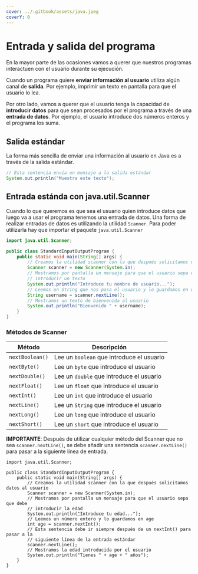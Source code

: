 ```yaml
---
cover: ../.gitbook/assets/java.jpeg
coverY: 0
---
```


# Entrada y salida del programa

En la mayor parte de las ocasiones vamos a querer que nuestros programas interactuen con el usuario durante su ejecución.​

Cuando un programa quiere **enviar información al usuario** utiliza algún canal de **salida**. Por ejemplo, imprimir un texto en pantalla para que el usuario lo lea.​

Por otro lado, vamos a querer que el usuario tenga la capacidad de **introducir datos** para que sean procesados por el programa a través de una **entrada de datos**. Por ejemplo, el  usuario introduce dos números enteros y el programa los suma.

## Salida estándar

La forma más sencilla de enviar una información al usuario en Java es a través de la salida estándar.​

```java
// Esta sentencia envía un mensaje a la salida estándar
System.out.println("Muestra este texto");
```

## ​Entrada estánda con java.util.Scanner

Cuando lo que queremos es que sea el usuario quien introduce datos que luego va a usar el programa tenemos una entrada de datos.​ Una forma de realizar entradas de datos es utilizando la utilidad `Scanner`.​ Para poder utilizarla hay que importar el paquete `java.util.Scanner​`

```java
import java.util.Scanner;

public class StandardInputOutputProgram {
    public static void main(String[] args) {
        // Creamos la utilidad scanner con la que después solicitamos datos al usuario
        Scanner scanner = new Scanner(System.in);
        // Mostramos por pantalla un mensaje para que el usuario sepa que debe
        // introducir un texto
        System.out.println("Introduce tu nombre de usuario...");
        // Leemos un String que nos pasa el usuario y lo guardamos en username
        String username = scanner.nextLine();
        // Mostramos un texto de bienvenida al usuario
        System.out.println("Bienvenido " + username);
    }
}

```

### Métodos de Scanner

| Método          | Descripción                               |
| --------------- | ----------------------------------------- |
| `nextBoolean()` | Lee un `boolean` que introduce el usuario |
| `nextByte()`    | Lee un `byte` que introduce el usuario    |
| `nextDouble()`  | Lee un `double` que introduce el usuario  |
| `nextFloat()`   | Lee un `float` que introduce el usuario   |
| `nextInt()`     | Lee un `int` que introduce el usuario     |
| `nextLine()`    | Lee un `String` que introduce el usuario  |
| `nextLong()`    | Lee un `long` que introduce el usuario    |
| `nextShort()`   | Lee un `short` que introduce el usuario   |

**IMPORTANTE**: Después de utilizar cualquier método del Scanner que no sea `scanner.nextLine()`, se debe añadir una sentencia `scanner.nextLine()` para pasar a la siguiente línea de entrada.

<pre class="language-java"><code class="lang-java">import java.util.Scanner;

public class StandardInputOutputProgram {
    public static void main(String[] args) {
        // Creamos la utilidad scanner con la que después solicitamos datos al usuario
        Scanner scanner = new Scanner(System.in);
        // Mostramos por pantalla un mensaje para que el usuario sepa que debe
        // introducir la edad
        System.out.println(<a data-footnote-ref href="#user-content-fn-1">"</a>Introduce tu edad...");
        // Leemos un número entero y lo guardamos en age
        int age = scanner.nextInt();
        // Esta sentencia debe ir siempre después de un nextInt() para pasar a la
        // siguiente línea de la entrada estándar
        scanner.nextLine();
        // Mostramos la edad introducida por el usuario
        System.out.println("Tienes " + age + " años");
    }
}
</code></pre>

[^1]: 
